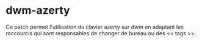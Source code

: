 # dwm-azerty

Ce patch permet l'utilisation du clavier azerty sur dwm en adaptant les raccourcis qui sont responsables de changer de bureau ou des << tags >>.

